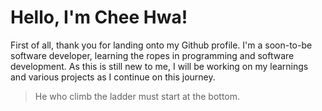 # Hello, I'm **Chee Hwa**!

First of all, thank you for landing onto my Github profile.
I'm a soon-to-be software developer, learning the ropes in programming and software development.
As this is still new to me, I will be working on my learnings and various projects as I continue on this journey.

> He who climb the ladder must start at the bottom.